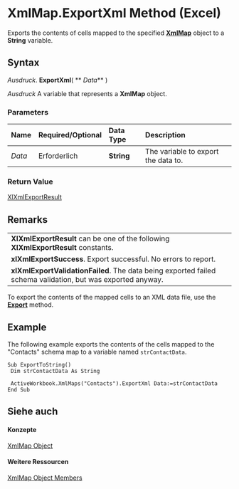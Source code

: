 
# XmlMap.ExportXml Method (Excel)

Exports the contents of cells mapped to the specified  **[XmlMap](39b0823f-0068-d8df-e4e1-ca62b55d58f5.md)** object to a **String** variable.


## Syntax

 _Ausdruck_. **ExportXml**( ** _Data_** )

 _Ausdruck_ A variable that represents a **XmlMap** object.


### Parameters



|**Name**|**Required/Optional**|**Data Type**|**Description**|
|:-----|:-----|:-----|:-----|
| _Data_|Erforderlich|**String**|The variable to export the data to.|

### Return Value

[XlXmlExportResult](0795a88c-41d0-8566-f644-2a886e451451.md)


## Remarks


||
|:-----|
|**XlXmlExportResult** can be one of the following **XlXmlExportResult** constants.|
|**xlXmlExportSuccess**. Export successful. No errors to report.|
|**xlXmlExportValidationFailed**. The data being exported failed schema validation, but was exported anyway.|
To export the contents of the mapped cells to an XML data file, use the  **[Export](174f902f-7244-866d-b16c-6a6bcf0ae58b.md)** method.


## Example

The following example exports the contents of the cells mapped to the "Contacts" schema map to a variable named  `strContactData`.


```
Sub ExportToString() 
 Dim strContactData As String 
 
 ActiveWorkbook.XmlMaps("Contacts").ExportXml Data:=strContactData 
End Sub
```


## Siehe auch


#### Konzepte


[XmlMap Object](39b0823f-0068-d8df-e4e1-ca62b55d58f5.md)
#### Weitere Ressourcen


[XmlMap Object Members](http://msdn.microsoft.com/library/b6654149-ac1b-d570-0722-b49bf58f2a53%28Office.15%29.aspx)
